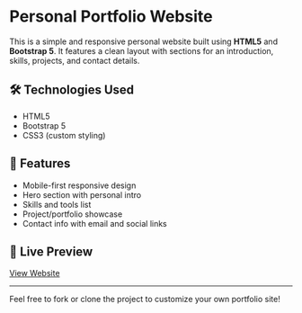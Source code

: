 # Personal Portfolio Website

This is a simple and responsive personal website built using **HTML5** and **Bootstrap 5**. It features a clean layout with sections for an introduction, skills, projects, and contact details.

## 🛠️ Technologies Used

- HTML5
- Bootstrap 5
- CSS3 (custom styling)

## 📱 Features

- Mobile-first responsive design
- Hero section with personal intro
- Skills and tools list
- Project/portfolio showcase
- Contact info with email and social links

## 🚀 Live Preview

[View Website](https://ilerioluwaa.github.io/personal-website/)

---

Feel free to fork or clone the project to customize your own portfolio site!



